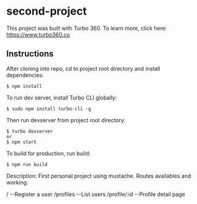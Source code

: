 # second-project

This project was built with Turbo 360. To learn more, click here: https://www.turbo360.co

## Instructions
After cloning into repo, cd to project root directory and install dependencies:

```
$ npm install
```

To run dev server, install Turbo CLI globally:

```
$ sudo npm install turbo-cli -g
```

Then run devserver from project root directory:

```
$ turbo devserver
or
$ npm start
```

To build for production, run build:

```
$ npm run build
```

Description: 
First personal project using mustache.
Routes availables and working:

/             --Register a user
/profiles     --List users
/profile/:id  --Profile detail page 